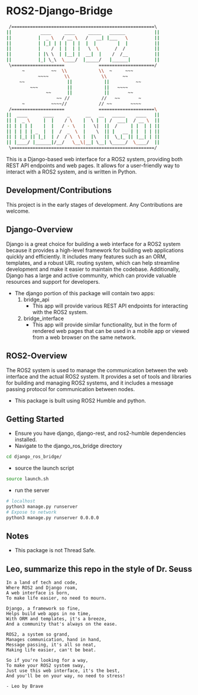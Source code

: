 # ROS2-Django-Bridge

```bash
 /======================================================\ 
||           ____     ____     _____   ______           || 
||          |  _ \   / __ \   /   __| |___   \          || 
||          | |_| | | |  | |  |  |        |  |          || 
||          |    /  | |  | |   \  \      /  /           || 
||          | |\ \  | |__| |  __|  |    /  /__          || 
||          |_| \_\  \____/  |_____/   |______|         || 
 \====================             =====================/ 
      ~          ~~  \\            \\  ~     ~~~         
            ~~~~      \\            \\      ~~           
     ~~                ||            ||          ~~      
         ~~~           ||            ||   ~~~~           
               ~~      ||            ||       ~~         
                   ~~ //            //   ~~       ~      
      ~          ~~~~//            // ~~       ~~~~      
 /====================             =====================\ 
||  ____      ____     _      __   __   _____    ____   ||
|| |  _ \     |  |    / \    |  \ |  | /  ___|  / __ \  ||
|| | | | |    |  |   / - \   |   \|  ||  /     | |  | | ||
|| | | | | _  |  |  /  _  \  |    \  || |   __ | |  | | ||
|| | |_| || |_|  | /  / \  \ |  |\   ||  \_|_ || |__| | ||
|| |____/ |______|/__/   \__\|__| \__| \_____/  \____/  ||
 \======================================================/ 
```

This is a Django-based web interface for a ROS2 system, providing both REST API endpoints and web pages. It allows for a user-friendly way to interact with a ROS2 system, and is written in Python.

## Development/Contributions

This project is in the early stages of development. Any Contributions are welcome.

## Django-Overview

Django is a great choice for building a web interface for a ROS2 system because it provides a high-level framework for building web applications quickly and efficiently. It includes many features such as an ORM, templates, and a robust URL routing system, which can help streamline development and make it easier to maintain the codebase. Additionally, Django has a large and active community, which can provide valuable resources and support for developers.

- The django portion of this package will contain two apps:
    1. bridge_api
        - This app will provide various REST API endpoints for interacting with the ROS2 system.
    2. bridge_interface
        - This app will provide similar functionality, but in the form of rendered web pages that can be used in a mobile app or viewed from a web browser on the same network.

## ROS2-Overview

The ROS2 system is used to manage the communication between the web interface and the actual ROS2 system. It provides a set of tools and libraries for building and managing ROS2 systems, and it includes a message passing protocol for communication between nodes.

- This package is built using ROS2 Humble and python.

## Getting Started

- Ensure you have django, django-rest, and ros2-humble dependencies installed.
- Navigate to the django_ros_bridge directory

```bash
cd django_ros_bridge/
```

- source the launch script

```bash
source launch.sh
```

- run the server

```bash
# localhost
python3 manage.py runserver
# Expose to network
python3 manage.py runserver 0.0.0.0
```

## Notes

- This package is not Thread Safe.

## Leo, summarize this repo in the style of Dr. Seuss

```text
In a land of tech and code,
Where ROS2 and Django roam,
A web interface is born,
To make life easier, no need to mourn.

Django, a framework so fine,
Helps build web apps in no time,
With ORM and templates, it's a breeze,
And a community that's always on the ease.

ROS2, a system so grand,
Manages communication, hand in hand,
Message passing, it's all so neat,
Making life easier, can't be beat.

So if you're looking for a way,
To make your ROS2 system sway,
Just use this web interface, it's the best,
And you'll be on your way, no need to stress!

- Leo by Brave
```
